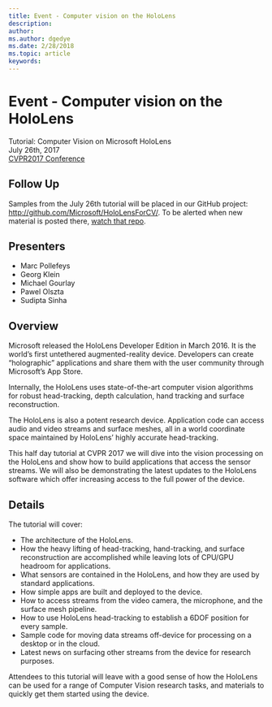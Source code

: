 ```yaml
---
title: Event - Computer vision on the HoloLens
description: 
author: 
ms.author: dgedye
ms.date: 2/28/2018
ms.topic: article
keywords: 
---
```




# Event - Computer vision on the HoloLens

Tutorial: Computer Vision on Microsoft HoloLens\
 July 26th, 2017\
 [CVPR2017 Conference](http://cvpr2017.thecvf.com/)

## Follow Up

Samples from the July 26th tutorial will be placed in our GitHub project: <http://github.com/Microsoft/HoloLensForCV/>. To be alerted when new material is posted there, [watch that repo](https://github.com/Microsoft/HoloLensForCV/subscription).

## Presenters
* Marc Pollefeys
* Georg Klein
* Michael Gourlay
* Pawel Olszta
* Sudipta Sinha

## Overview

Microsoft released the HoloLens Developer Edition in March 2016. It is the world’s first untethered augmented-reality device. Developers can create “holographic” applications and share them with the user community through Microsoft’s App Store.

Internally, the HoloLens uses state-of-the-art computer vision algorithms for robust head-tracking, depth calculation, hand tracking and surface reconstruction.

The HoloLens is also a potent research device. Application code can access audio and video streams and surface meshes, all in a world coordinate space maintained by HoloLens’ highly accurate head-tracking.

This half day tutorial at CVPR 2017 we will dive into the vision processing on the HoloLens and show how to build applications that access the sensor streams. We will also be demonstrating the latest updates to the HoloLens software which offer increasing access to the full power of the device.

## Details

The tutorial will cover:
* The architecture of the HoloLens.
* How the heavy lifting of head-tracking, hand-tracking, and surface reconstruction are accomplished while leaving lots of CPU/GPU headroom for applications.
* What sensors are contained in the HoloLens, and how they are used by standard applications.
* How simple apps are built and deployed to the device.
* How to access streams from the video camera, the microphone, and the surface mesh pipeline.
* How to use HoloLens head-tracking to establish a 6DOF position for every sample.
* Sample code for moving data streams off-device for processing on a desktop or in the cloud.
* Latest news on surfacing other streams from the device for research purposes.

Attendees to this tutorial will leave with a good sense of how the HoloLens can be used for a range of Computer Vision research tasks, and materials to quickly get them started using the device.
